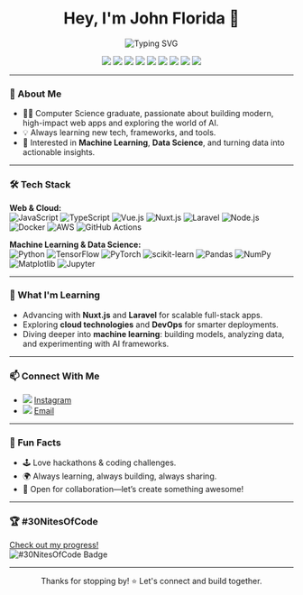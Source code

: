 <h1 align="center">Hey, I'm John Florida 👋</h1>
<p align="center">
  <img src="https://readme-typing-svg.demolab.com?font=Fira+Code&weight=500&pause=1000&color=00F796&width=435&lines=Full-Stack+%7C+Cloud+%7C+ML+Enthusiast;Always+Learning+%F0%9F%92%AB;Let's+Build+Together+%F0%9F%9A%80" alt="Typing SVG" />
</p>

<p align="center">
  <img src="https://img.shields.io/badge/JavaScript-black?style=flat-square&logo=JavaScript" />
  <img src="https://img.shields.io/badge/TypeScript-black?style=flat-square&logo=TypeScript" />
  <img src="https://img.shields.io/badge/Python-black?style=flat-square&logo=Python" />
  <img src="https://img.shields.io/badge/Laravel-black?style=flat-square&logo=Laravel" />
  <img src="https://img.shields.io/badge/Nuxt.js-black?style=flat-square&logo=nuxt.js" />
  <img src="https://img.shields.io/badge/TensorFlow-black?style=flat-square&logo=TensorFlow" />
  <img src="https://img.shields.io/badge/Pandas-black?style=flat-square&logo=Pandas" />
  <img src="https://img.shields.io/badge/Docker-black?style=flat-square&logo=Docker" />
  <img src="https://img.shields.io/badge/AWS-black?style=flat-square&logo=Amazon%20AWS" />
</p>

---

### 🚀 About Me

- 👨‍💻 Computer Science graduate, passionate about building modern, high-impact web apps and exploring the world of AI.
- 💡 Always learning new tech, frameworks, and tools.
- 🤖 Interested in **Machine Learning**, **Data Science**, and turning data into actionable insights.

---

### 🛠️ Tech Stack

**Web & Cloud:**  
![JavaScript](https://img.shields.io/badge/-JavaScript-black?style=flat-square&logo=javascript)
![TypeScript](https://img.shields.io/badge/-TypeScript-black?style=flat-square&logo=typescript)
![Vue.js](https://img.shields.io/badge/-Vue.js-black?style=flat-square&logo=vue.js)
![Nuxt.js](https://img.shields.io/badge/-Nuxt.js-black?style=flat-square&logo=nuxt.js)
![Laravel](https://img.shields.io/badge/-Laravel-black?style=flat-square&logo=laravel)
![Node.js](https://img.shields.io/badge/-Node.js-black?style=flat-square&logo=node.js)
![Docker](https://img.shields.io/badge/-Docker-black?style=flat-square&logo=docker)
![AWS](https://img.shields.io/badge/-AWS-black?style=flat-square&logo=amazonaws)
![GitHub Actions](https://img.shields.io/badge/-GitHub%20Actions-black?style=flat-square&logo=githubactions)

**Machine Learning & Data Science:**  
![Python](https://img.shields.io/badge/-Python-black?style=flat-square&logo=python)
![TensorFlow](https://img.shields.io/badge/-TensorFlow-black?style=flat-square&logo=tensorflow)
![PyTorch](https://img.shields.io/badge/-PyTorch-black?style=flat-square&logo=pytorch)
![scikit-learn](https://img.shields.io/badge/-scikit--learn-black?style=flat-square&logo=scikitlearn)
![Pandas](https://img.shields.io/badge/-Pandas-black?style=flat-square&logo=pandas)
![NumPy](https://img.shields.io/badge/-NumPy-black?style=flat-square&logo=numpy)
![Matplotlib](https://img.shields.io/badge/-Matplotlib-black?style=flat-square&logo=matplotlib)
![Jupyter](https://img.shields.io/badge/-Jupyter-black?style=flat-square&logo=jupyter)

---

### 🌱 What I'm Learning

- Advancing with **Nuxt.js** and **Laravel** for scalable full-stack apps.
- Exploring **cloud technologies** and **DevOps** for smarter deployments.
- Diving deeper into **machine learning**: building models, analyzing data, and experimenting with AI frameworks.

---

### 📫 Connect With Me

- <img src="https://img.shields.io/badge/Instagram-@ohh.itzjann-E4405F?style=flat&logo=instagram&logoColor=white"/> [Instagram](https://www.instagram.com/ohh.itzjann/)
- <img src="https://img.shields.io/badge/Email-johnflorida18@gmail.com-D14836?style=flat&logo=gmail&logoColor=white"/> [Email](mailto:johnflorida18@gmail.com)
<!-- - <img src="https://img.shields.io/badge/LinkedIn-John%20Florida-0077B5?style=flat&logo=linkedin&logoColor=white"/> [LinkedIn](https://www.linkedin.com/in/johnflorida/) -->

---

### 🎯 Fun Facts

- 🕹️ Love hackathons & coding challenges.
- 🌍 Always learning, always building, always sharing.
- 🤝 Open for collaboration—let’s create something awesome!

---

### 🏆 #30NitesOfCode

[Check out my progress!](https://www.codedex.io/@johnflorida1839531/30-nites-of-code)  
<img src="https://www.codedex.io/api/petStatus?user=johnflorida1839531" alt="#30NitesOfCode Badge" />

---

<p align="center">Thanks for stopping by! ⭐ Let's connect and build together.</p>
